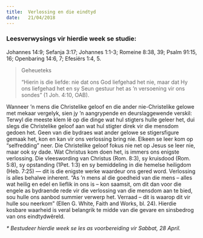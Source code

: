 ```yaml
---
title:  Verlossing en die eindtyd
date:   21/04/2018
---
```


### Leesverwysings vir hierdie week se studie: 
Johannes 14:9; Sefanja 3:17; Johannes 1:1-3; Romeine 8:38, 39; Psalm 91:15, 16; Openbaring 14:6, 7; Efesiërs 1:4, 5. 

> <p>Geheueteks</p> 
> “Hierin is die liefde: nie dat ons God liefgehad het nie, maar dat Hy ons liefgehad het en sy Seun gestuur het as ’n versoening vir ons sondes” (1 Joh. 4:10, OAB).

Wanneer ’n mens die Christelike geloof en die ander nie-Christelike gelowe met mekaar vergelyk, sien jy ’n aangrypende en deurslaggewende verskil: Terwyl die meeste klem lê op die dinge wat hul stigters hulle geleer het, dui slegs die Christelike geloof aan wat hul stigter direk vir die mensdom gedoen het. Geen van die bydraes wat ander gelowe se stigersfigure gemaak het, kon en kan vir ons verlossing bring nie. Elkeen se leer kom op “selfredding” neer. Die Christelike geloof fokus nie net op Jesus se leer nie, maar ook sy dade. Wat Christus kom doen het, is immers ons enigste verlossing. Die vleeswording van Christus (Rom. 8:3), sy kruisdood (Rom. 5:8), sy opstanding (1Pet. 1:3) en sy bemiddeling in die hemelse heiligdom (Heb. 7:25) — dit is die enigste werke waardeur ons gered word. Verlossing is alles behalwe inherent. “As ’n mens al die goedheid van die mens – alles wat heilig en edel en lieflik in ons is – kon saamsit, om dit dan voor die engele as bydraende rede vir die verlossing van die mensdom aan te bied, sou hulle ons aanbod summier verwerp het. Verraad – dit is waarop dit vir hulle sou neerkom” (Ellen G. White, Faith and Works, bl. 24). Hierdie kosbare waarheid is veral belangrik te midde van die gevare en sinsbedrog van ons eindtydwêreld. 

_* Bestudeer hierdie week se les as voorbereiding vir Sabbat, 28 April._